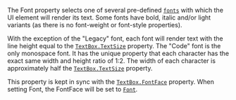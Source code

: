 The Font property selects one of several pre-defined [`fonts`](https://create.roblox.com/docs/reference/engine/enums/Font)
with which the UI element will render its text. Some fonts have bold,
italic and/or light variants (as there is no font-weight or font-style
properties).

With the exception of the "Legacy" font, each font will render text with
the line height equal to the [`TextBox.TextSize`](https://create.roblox.com/docs/reference/engine/classes/TextBox#TextSize) property. The "Code"
font is the only monospace font. It has the unique property that each
character has the exact same width and height ratio of 1:2. The width of
each character is approximately half the [`TextBox.TextSize`](https://create.roblox.com/docs/reference/engine/classes/TextBox#TextSize)
property.

This property is kept in sync with the [`TextBox.FontFace`](https://create.roblox.com/docs/reference/engine/classes/TextBox#FontFace) property.
When setting Font, the FontFace will be set to
[`Font`](https://create.roblox.com/docs/reference/engine/datatypes/Font).